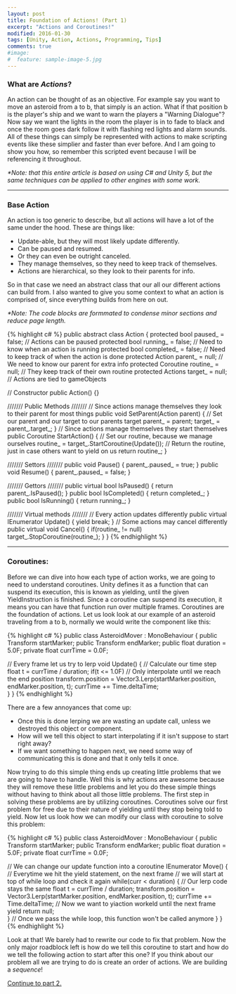 ```yaml
---
layout: post
title: Foundation of Actions! (Part 1)
excerpt: "Actions and Coroutines!"
modified: 2016-01-30
tags: [Unity, Action, Actions, Programming, Tips]
comments: true
#image:
#  feature: sample-image-5.jpg
---
```


### What are _Actions_? ###

An action can be thought of as an objective. For example say you want to move an asteroid from a to b, that simply is an action. What if that position b is the player's ship and we want to warn the players a "Warning Dialogue"? Now say we want the lights in the room the player is in to fade to black and once the room goes dark follow it with flashing red lights and alarm sounds. All of these things can simply be represented with actions to make scripting events like these simplier and faster than ever before. And I am going to show you how, so remember this scripted event because I will be referencing it throughout.

>

_*Note\: that this entire article is based on using C# and Unity 5, but the same techniques can be applied to other engines with some work._

---

### Base Action ###

An action is too generic to describe, but all actions will have a lot of the same under the hood. These are things like\:

* Update-able, but they will most likely update differently.
* Can be paused and resumed.
* Or they can even be outright canceled.
* They manage themselves, so they need to keep track of themselves.
* Actions are hierarchical, so they look to their parents for info.

So in that case we need an abstract class that our all our different actions can build from. I also wanted to give you some context to what an action is comprised of, since everything builds from here on out. 

>

_*Note\: The code blocks are formmated to condense minor sections and reduce page length._

{% highlight c# %}
public abstract class Action
{
  protected bool paused_ = false;       // Actions can be paused
  protected bool running_ = false;      // Need to know when an action is running
  protected bool completed_ = false;    // Need to keep track of when the action is done
  protected Action parent_ = null;      // We need to know our parent for extra info
  protected Coroutine routine_ = null;  // They keep track of their own routine
  protected Actions target_ = null;     // Actions are tied to gameObjects

  // Constructor
  public Action() {}

  /////// Public Methods /////// 
  // Since actions manage themselves they look to their parent for most things
  public void SetParent(Action parent)
  {
    // Set our parent and our target to our parents target
    parent_ = parent;
    target_ = parent_.target_;
  }
  // Since actions manage themselves they start themselves
  public Coroutine StartAction()
  {
    // Set our routine, because we manage ourselves
    routine_ = target_.StartCoroutine(Update());
    // Return the routine, just in case others want to yield on us
    return routine_;
  }

  ///////  Settors /////// 
  public void Pause() { parent_.paused_ = true; }
  public void Resume() { parent_.paused_ = false; }

  /////// Gettors /////// 
  public virtual bool IsPaused() { return parent_.IsPaused(); }
  public bool IsCompleted() { return completed_; }
  public bool IsRunning() { return running_; }

  /////// Virtual methods /////// 
  // Every action updates differently
  public virtual IEnumerator Update() { yield break; }
  // Some actions may cancel differently
  public virtual void Cancel()
  {
    if(routine_ != null)
      target_.StopCoroutine(routine_);
  }
}
{% endhighlight %} 


---

### Coroutines\: ###

Before we can dive into how each type of action works, we are going to need to understand coroutines. Unity defines it as a function that can suspend its execution, this is known as yielding, until the given YieldInstruction is finished. Since a coroutine can suspend its execution, it means you can have that function run over multiple frames. Coroutines are the foundation of actions. Let us look look at our example of an asteroid traveling from a to b, normally we would write the component like this:

{% highlight c# %}
public class AsteroidMover : MonoBehaviour {
  public Transform startMarker;
  public Transform endMarker;
  public float duration = 5.0F;
  private float currTime = 0.0F;

  // Every frame let us try to lerp
  void Update() {
    // Calculate our time step
    float t = currTime / duration;
    if(t <= 1.0F) // Only interpolate until we reach the end position
      transform.position = Vector3.Lerp(startMarker.position, endMarker.position, t);
    currTime += Time.deltaTime;        
  }
}
{% endhighlight %}  

There are a few annoyances that come up\:

* Once this is done lerping we are wasting an update call, unless we destroyed this object or component.
* How will we tell this object to start interpolating if it isn't suppose to start right away?
* If we want something to happen next, we need some way of communicating this is done and that it only tells it once.

Now trying to do this simple thing ends up creating little problems that we are going to have to handle. Well this is why actions are awesome because they will remove these little problems and let you do these simple things without having to think about all those little problems. The first step in solving these problems are by utilizing coroutines. Coroutines solve our first problem for free due to their nature of yielding until they stop being told to yield. Now let us look how we can modify our class with coroutine to solve this problem:


{% highlight c# %}
public class AsteroidMover : MonoBehaviour {
  public Transform startMarker;
  public Transform endMarker;
  public float duration = 5.0F;
  private float currTime = 0.0F;

  // We can change our update function into a coroutine
  IEnumerator Move() {
    // Everytime we hit the yield statement, on the next frame 
    // we will start at top of while loop and check it again
    while(curr < duration)
    {
      // Our lerp code stays the same
      float t = currTime / duration;
      transform.position = Vector3.Lerp(startMarker.position, endMarker.position, t);
      currTime += Time.deltaTime;
      // Now we want to yiaction workeld until the next frame
      yield return null;  
    }
    // Once we pass the while loop, this function won't be called anymore
  }
}
{% endhighlight %} 

Look at that! We barely had to rewrite our code to fix that problem. Now the only major roadblock left is how do we tell this coroutine to start and how do we tell the following action to start after this one? If you think about our problem all we are trying to do is create an order of actions. We are building a _sequence_!

>

[Continue to part 2.](http://joshualouderback.com/ActionManagement/)

